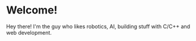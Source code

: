 # Welcome! 

Hey there! I'm the guy who likes robotics, AI, building stuff with C/C++ and web development.
<!--
## About Me
I love turning my wild ideas from the mind to worlds through programming. I enjoy building stuff from scratch.
 

## 💻 Tech Stack:
![C](https://img.shields.io/badge/c-%2300599C.svg?style=for-the-badge&logo=c&logoColor=white) 
![C++](https://img.shields.io/badge/c++-%2300599C.svg?style=for-the-badge&logo=c%2B%2B&logoColor=white)
![Next.js](https://img.shields.io/badge/Next.js-000000?style=for-the-badge&logo=next.js&logoColor=white)
![Django](https://img.shields.io/badge/django-%23092E20.svg?style=for-the-badge&logo=django&logoColor=white) 
![TensorFlow](https://img.shields.io/badge/TensorFlow-FF6F00?style=for-the-badge&logo=tensorflow&logoColor=white) 
![ROS](https://img.shields.io/badge/ROS-22314E?style=for-the-badge&logo=ros&logoColor=white)
# Hi, I'm Luke Green!

## 📊 GitHub Stats:
<div align="center">
  <img src="https://github-readme-stats.vercel.app/api?username=Luke23-45&show_icons=true&count_private=true&title_color=72A6FD&icon_color=bb2acf&text_color=38BDAD&bg_color=FFFFFF00" alt="GitHub Stats" height="170" />
  <img src="https://github-readme-stats.vercel.app/api/top-langs/?username=Luke23-45&layout=compact&theme=tokyonight&hide=php&langs_count=8&bg_color=FFFFFF00" alt="Top Languages" height="170" />
</div>

<div align="center">
  <img src="https://nirzak-streak-stats.vercel.app/?user=Luke23-45&show_icons=true&title_color=72A6FD&icon_color=bb2acf&text_color=38BDAD&bg_color=FFFFFF00&theme=dark&hide_border=false" alt="GitHub Streak" height="170" />
</div>

<div align="center">
  <picture>
    <source media="(prefers-color-scheme: dark)" srcset="https://raw.githubusercontent.com/Luke23-45/Luke23-45/output/github-contribution-grid-snake-dark.svg">
    <source media="(prefers-color-scheme: light)" srcset="https://raw.githubusercontent.com/Luke23-45/Luke23-45/output/github-contribution-grid-snake.svg">
    <img alt="github contribution grid snake animation" src="https://raw.githubusercontent.com/Luke23-45/Luke23-45/output/github-contribution-grid-snake.svg">
  </picture>
</div>


I'm always looking to connect with fellow developers, tech enthusiasts, and open-source contributors. You can find me on social media platforms like Twitter and LinkedIn. Let's geek out together!

[![LinkedIn](https://img.shields.io/badge/LinkedIn-%230077B5.svg?logo=linkedin&logoColor=white)](https://www.linkedin.com/in/sokebat/)
[![Instagram](https://img.shields.io/badge/Instagram-%23E4405F.svg?logo=Instagram&logoColor=white)](https://www.instagram.com/sokebat/) 
[![Facebook](https://img.shields.io/badge/Facebook-%231877F2.svg?logo=Facebook&logoColor=white)](https://www.facebook.com/profile.php?id=100084561798504)
<div align="center">
  <img src="https://komarev.com/ghpvc/?username=sokebat&style=for-the-badge" alt="Profile Views"/>
</div> -->


 
